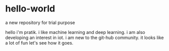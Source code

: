 # hello-world
a new repository for trial purpose

hello i'm pratik. i like machine learning and deep learning. i am also developing an interest in iot.
i am new to the git-hub community. it looks like a lot of fun let's see how it goes.
